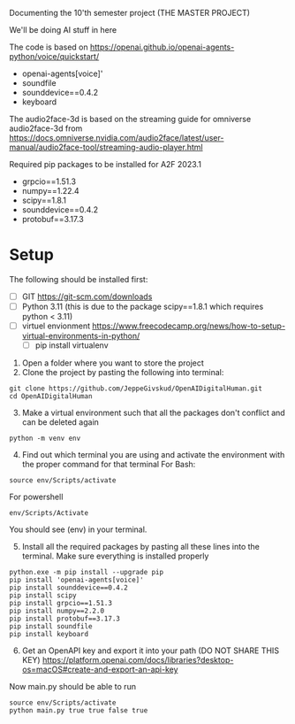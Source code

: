 Documenting the 10'th semester project (THE MASTER PROJECT)

We'll be doing AI stuff in here

The code is based on https://openai.github.io/openai-agents-python/voice/quickstart/
- openai-agents[voice]'
- soundfile
- sounddevice==0.4.2
- keyboard

The audio2face-3d is based on the streaming guide for omniverse audio2face-3d from https://docs.omniverse.nvidia.com/audio2face/latest/user-manual/audio2face-tool/streaming-audio-player.html

Required pip packages to be installed for A2F 2023.1
- grpcio==1.51.3
- numpy==1.22.4
- scipy==1.8.1
- sounddevice==0.4.2
- protobuf==3.17.3


# Setup

The following should be installed first:
- [ ] GIT https://git-scm.com/downloads
- [ ] Python 3.11 (this is due to the package scipy==1.8.1 which requires python < 3.11)
- [ ] virtuel envionment https://www.freecodecamp.org/news/how-to-setup-virtual-environments-in-python/
    - [ ] pip install virtualenv

1) Open a folder where you want to store the project
2) Clone the project by pasting the following into terminal:

```
git clone https://github.com/JeppeGivskud/OpenAIDigitalHuman.git
cd OpenAIDigitalHuman
```

3) Make a virtual environment such that all the packages don't conflict and can be deleted again

```
python -m venv env
```
4) Find out which terminal you are using and activate the environment with the proper command for that terminal
For Bash:
```
source env/Scripts/activate
```

For powershell
```
env/Scripts/Activate
```

You should see (env) in your terminal.

5) Install all the required packages by pasting all these lines into the terminal. Make sure everything is installed properly

```
python.exe -m pip install --upgrade pip
pip install 'openai-agents[voice]'
pip install sounddevice==0.4.2
pip install scipy
pip install grpcio==1.51.3
pip install numpy==2.2.0
pip install protobuf==3.17.3
pip install soundfile
pip install keyboard
```

6) Get an OpenAPI key and export it into your path (DO NOT SHARE THIS KEY) https://platform.openai.com/docs/libraries?desktop-os=macOS#create-and-export-an-api-key

Now main.py should be able to run

```
source env/Scripts/activate
python main.py true true false true
```

